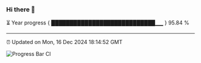 ### Hi there 👋

⏳ Year progress { ████████████████████████████▁▁ } 95.84 %

---

⏰ Updated on Mon, 16 Dec 2024 18:14:52 GMT

![Progress Bar CI](https://github.com/Shyam-Makwana/GitHub-Actions-Demo/workflows/Progress%20Bar%20CI/badge.svg)
